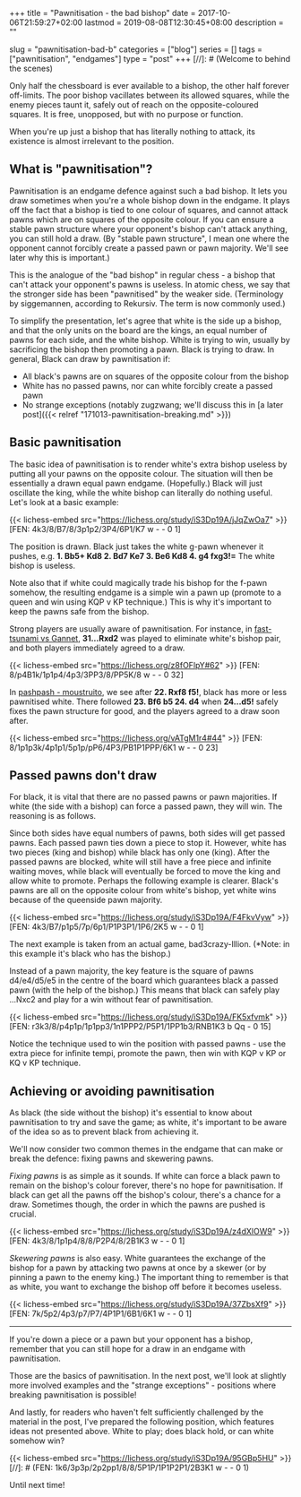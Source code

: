 +++
title = "Pawnitisation - the bad bishop"
date = 2017-10-06T21:59:27+02:00
lastmod = 2019-08-08T12:30:45+08:00
description = ""

slug = "pawnitisation-bad-b"
categories = ["blog"]
series = []
tags = ["pawnitisation", "endgames"]
type = "post"
+++
[//]: # (Welcome to behind the scenes)

Only half the chessboard is ever available to a bishop, the other half forever off-limits. The poor bishop vacillates between its allowed squares, while the enemy pieces taunt it, safely out of reach on the opposite-coloured squares. It is free, unopposed, but with no purpose or function.

When you're up just a bishop that has literally nothing to attack, its existence is almost irrelevant to the position.


## What is "pawnitisation"? ##
Pawnitisation is an endgame defence against such a bad bishop. It lets you draw sometimes when you're a whole bishop down in the endgame. It plays off the fact that a bishop is tied to one colour of squares, and cannot attack pawns which are on squares of the opposite colour. If you can ensure a stable pawn structure where your opponent's bishop can't attack anything, you can still hold a draw. (By "stable pawn structure", I mean one where the opponent cannot forcibly create a passed pawn or pawn majority. We'll see later why this is important.)

This is the analogue of the "bad bishop" in regular chess - a bishop that can't attack your opponent's pawns is useless. In atomic chess, we say that the stronger side has been "pawnitised" by the weaker side. (Terminology by siggemannen, according to Rekursiv. The term is now commonly used.)

To simplify the presentation, let's agree that white is the side up a bishop, and that the only units on the board are the kings, an equal number of pawns for each side, and the white bishop. White is trying to win, usually by sacrificing the bishop then promoting a pawn. Black is trying to draw. In general, Black can draw by pawnitisation if:

- All black's pawns are on squares of the opposite colour from the bishop
- White has no passed pawns, nor can white forcibly create a passed pawn
- No strange exceptions (notably zugzwang; we'll discuss this in [a later post]({{< relref "171013-pawnitisation-breaking.md" >}})


## Basic pawnitisation ##
The basic idea of pawnitisation is to render white's extra bishop useless by putting all your pawns on the opposite colour. The situation will then be essentially a drawn equal pawn endgame. (Hopefully.) Black will just oscillate the king, while the white bishop can literally do nothing useful. Let's look at a basic example:

{{< lichess-embed src="https://lichess.org/study/iS3Dp19A/jJqZwOa7" >}}
[FEN: 4k3/8/B7/8/3p1p2/3P4/6P1/K7 w - - 0 1]

The position is drawn. Black just takes the white g-pawn whenever it pushes, e.g. **1. Bb5+ Kd8 2. Bd7 Ke7 3. Be6 Kd8 4. g4 fxg3!=** The white bishop is useless.

Note also that if white could magically trade his bishop for the f-pawn somehow, the resulting endgame is a simple win a pawn up (promote to a queen and win using KQP v KP technique.) This is why it's important to keep the pawns safe from the bishop.

Strong players are usually aware of pawnitisation. For instance, in [fast-tsunami vs Gannet](https://lichess.org/z8fOFlpY#62), **31...Rxd2** was played to eliminate white's bishop pair, and both players immediately agreed to a draw.

{{< lichess-embed src="https://lichess.org/z8fOFlpY#62" >}}
[FEN: 8/p4B1k/1p1p4/4p3/3PP3/8/PP5K/8 w - - 0 32]

In [pashpash - moustruito](https://lichess.org/vATgM1r4#44), we see after **22. Rxf8 f5!**, black has more or less pawnitised white. There followed **23. Bf6 b5 24. d4** when **24...d5!** safely fixes the pawn structure for good, and the players agreed to a draw soon after.

{{< lichess-embed src="https://lichess.org/vATgM1r4#44" >}}
[FEN: 8/1p1p3k/4p1p1/5p1p/pP6/4P3/PB1P1PPP/6K1 w - - 0 23]


## Passed pawns don't draw ##
For black, it is vital that there are no passed pawns or pawn majorities. If white (the side with a bishop) can force a passed pawn, they will win. The reasoning is as follows.

Since both sides have equal numbers of pawns, both sides will get passed pawns. Each passed pawn ties down a piece to stop it. However, white has two pieces (king and bishop) while black has only one (king). After the passed pawns are blocked, white will still have a free piece and infinite waiting moves, while black will eventually be forced to move the king and allow white to promote.
Perhaps the following example is clearer. Black's pawns are all on the opposite colour from white's bishop, yet white wins because of the queenside pawn majority.

{{< lichess-embed src="https://lichess.org/study/iS3Dp19A/F4FkvVyw" >}}
[FEN: 4k3/B7/p1p5/7p/6p1/P1P3P1/1P6/2K5 w - - 0 1]

The next example is taken from an actual game, bad3crazy-Illion. (*Note: in this example it's black who has the bishop.)

Instead of a pawn majority, the key feature is the square of pawns d4/e4/d5/e5 in the centre of the board which guarantees black a passed pawn (with the help of the bishop.) This means that black can safely play ...Nxc2 and play for a win without fear of pawnitisation.

{{< lichess-embed src="https://lichess.org/study/iS3Dp19A/FK5xfvmk" >}}
[FEN: r3k3/8/p4p1p/1p1pp3/1n1PPP2/P5P1/1PP1b3/RNB1K3 b Qq - 0 15]

Notice the technique used to win the position with passed pawns - use the extra piece for infinite tempi, promote the pawn, then win with KQP v KP or KQ v KP technique.


## Achieving or avoiding pawnitisation ##
As black (the side without the bishop) it's essential to know about pawnitisation to try and save the game; as white, it's important to be aware of the idea so as to prevent black from achieving it.

We'll now consider two common themes in the endgame that can make or break the defence: fixing pawns and skewering pawns.

_Fixing pawns_ is as simple as it sounds. If white can force a black pawn to remain on the bishop's colour forever, there's no hope for pawnitisation. If black can get all the pawns off the bishop's colour, there's a chance for a draw. Sometimes though, the order in which the pawns are pushed is crucial.

{{< lichess-embed src="https://lichess.org/study/iS3Dp19A/z4dXlOW9" >}}
[FEN: 4k3/8/1p1p4/8/8/P2P4/8/2B1K3 w - - 0 1]

_Skewering pawns_ is also easy. White guarantees the exchange of the bishop for a pawn by attacking two pawns at once by a skewer (or by pinning a pawn to the enemy king.) The important thing to remember is that as white, you want to exchange the bishop off before it becomes useless.

{{< lichess-embed src="https://lichess.org/study/iS3Dp19A/37ZbsXf9" >}}
[FEN: 7k/5p2/4p3/p7/P7/4P1P1/6B1/6K1 w - - 0 1]

-----------

If you're down a piece or a pawn but your opponent has a bishop, remember that you can still hope for a draw in an endgame with pawnitisation.

Those are the basics of pawnitisation. In the next post, we'll look at slightly more involved examples and the "strange exceptions" - positions where breaking pawnitisation is possible!


And lastly, for readers who haven't felt sufficiently challenged by the material in the post, I've prepared the following position, which features ideas not presented above. White to play; does black hold, or can white somehow win?

{{< lichess-embed src="https://lichess.org/study/iS3Dp19A/95GBp5HU" >}}
[//]: # (FEN: 1k6/3p3p/2p2pp1/8/8/5P1P/1P1P2P1/2B3K1 w - - 0 1)

Until next time!